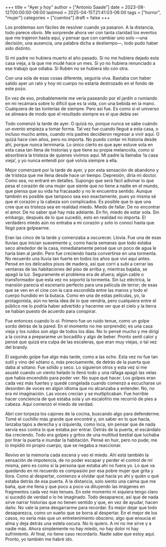 +++
title = "Ayer y hoy"
author = ["Antonio Saade"]
date = 2023-08-12T00:00:00-06:00
lastmod = 2025-04-15T21:41:03-06:00
tags = ["horror", "mujer"]
categories = ["cuentos"]
draft = false
+++

Los problemas son fáciles de resolver cuando ya pasaron. A la distancia, todo parece obvio. Me sorprende ahora ver con tanta claridad los eventos que me trajeron hasta aquí, y pensar que con cambiar uno solo —una decisión, una ausencia, una palabra dicha a destiempo—, todo pudo haber sido distinto.

Si mi padre no hubiera muerto el año pasado.
Si no me hubiera dejado esta casa vieja, a la que me mudé hace un mes.
Si yo no hubiera renunciado a ese trabajo que odiaba.
Si Rubén no se hubiera ido con otra.

Con una sola de esas cosas diferente, seguiría viva. Bastaba con haber salido ayer un rato y hoy mi cuerpo no estaría destrozado en el fondo de este pozo.

En vez de eso, probablemente me vería paseando por el jardín o rumiando en mi recámara sobre lo difícil que es la vida, con una bebida en la mano. Cualquiera de las tonterías de siempre. Pero así fue. Es como si el universo se alineara de modo que el resultado siempre es el que debía ser.

Todo comenzó la tarde de ayer. O quizá no, porque nunca se sabe cuándo un evento empieza a tomar forma. Tal vez fue cuando llegué a esta casa, o incluso mucho antes, cuando mis padres decidieron regresar a vivir aquí. O quizá hace cien años, pero no importa. No puedo contar mi historia desde ahí, porque nunca terminaría. Lo único cierto es que ayer estuve sola en esta casa tan llena de historias y que tiene su propia melancolía, como si absorbiera la tristeza de quienes vivimos aquí. Mi padre la llamaba ‘la casa vieja’, y yo nunca entendí por qué volvía siempre a ella.

Mejor comenzaré por la tarde de ayer, y por esta sensación de abandono y de tristeza que me llena desde hace un tiempo. Depresión, diría mi doctor. Como sea, no entraré en detalles. Supongo que será fácil adivinar lo que pesa el corazón de una mujer que siente que no tiene a nadie en el mundo, que piensa que su vida ha fracasado y no le encuentra sentido. Aunque también es posible que tampoco sea eso exactamente, pues yo misma sé que el corazón y la cabeza son complicados. Es posible que lo que una cree que es tristeza sea en realidad miedo. Miedo de fallar. De no encontrar el amor. De no saber qué hay más adelante. En fin, miedo de estar sola. Sin embargo, después de lo que sucedió, esto en realidad no importa. El verdadero miedo aún no entraba a mi corazón y solo lo conocí hasta que llegó para golpearme.

Eran las cinco de la tarde y comenzaba a oscurecer. Llovía. Fue una de esas lluvias que inician suavemente y, como hacía semanas que todo estaba seco alrededor de la casa, inmediatamente pensé que un poco de agua le haría bien al jardín. Pero fue creciendo hasta convertirse en una tormenta. No recuerdo una lluvia tan fuerte en todos los años que viví aquí antes. Pensé en los delicados pisos de madera, así que corrí a subí a cerrar las ventanas de las habitaciones del piso de arriba y, mientras bajaba, se apagó la luz. Seguramente el problema era de afuera; algún cable o transformador que esta vez no soportó la tormenta. Sin luz eléctrica, la mansión parecía el escenario perfecto para una película de terror; de esas que se ven en el cine con la cara escondida entre las manos y todo el cuerpo hundido en la butaca. Como en una de estas películas, yo, la protagonista, aún no tenía idea de lo que vendría, pero cualquiera entre el público me lo podría haber advertido y hacerme ver que el cielo y la tierra se habían puesto de acuerdo para conspirar.

Fue entonces cuando lo oí. Primero fue un ruido tenue, como un golpe sordo detrás de la pared. En el momento no me sorprendió; es una casa vieja y los ruidos son algo de todos los días. No lo pensé mucho y me dirigí a la cocina a prepararme un bocadillo y algo de beber. Pronto sentí calor y pensé que quizá era culpa de las escaleras, que eran muy viejas, o tal vez del brandy.

El segundo golpe fue algo más tarde, como a las ocho. Esta vez no fue tan sutil y vino del sótano o, más precisamente, de detrás de la puerta que daba al sótano. Fue sólido y seco. Lo siguieron otros y esta vez sí me asusté cuando un viento helado lo llenó todo y una ráfaga apagó las velas que había encendido para poder ver. No supe qué hacer. Los golpes eran cada vez más fuertes y quedé congelada cuando comenzó a escucharse un desorden de voces en algún idioma que no alcanzaba a entender. No, no era mi imaginación. Las voces crecían y se multiplicaban. Fue horrible hacer conciencia de que estaba sola y un escalofrío me recorrió de pies a cabeza. Aquí comenzó el miedo de verdad.

Abrí con torpeza los cajones de la cocina, buscando algo para defenderme. Tomé el cuchillo más grande que encontré y, sin saber en lo que hacía, lanzaba tajos a derecha y a izquierda, como loca, sin pensar que de nada servía eso contra lo que estaba por entrar. Detrás de la puerta, el escándalo iba creciendo. Todo era golpes y gritos de una multitud bestial que luchaba por tirar la puerta e inundar la habitación. Pensé en huir, pero no pude; me lo impidió mi propio cuerpo, que se negaba a reaccionar.

Revivo en la memoria cada escena y veo el miedo. Ahí está también la sensación de impotencia, de no poder escapar y perder el control de mí misma, pero es como si la persona que estaba ahí no fuera yo. Lo que va quedando en mi recuerdo es compasión por esa pobre mujer que grita y llora. Como al despertar, comienzo a olvidar qué hacía yo ahí y quién o qué estaba detrás de esa puerta. A la distancia, solo siento una calma que me baña, que me llena y que poco a poco va diluyendo las imágenes en fragmentos cada vez más tenues. En este momento ni siquiera tengo claro si sucedió de verdad o lo he imaginado. Todo desaparece, así que de nada sirve narrar historias que no tienen sentido y que, en vez de ayudar, hacen daño. No vale la pena desgarrarme para recordar. Es mejor dejar que todo desaparezca, como un sueño que se borra al despertar. En el mejor de los casos, no sería más que un entretenimiento obsceno, algo que ensucia el alma y deja detrás una estela oscura. No lo quiero. A mí no me sirve y a nadie más. Ahora simplemente no hay miedo, no hay dolor ni hay sufrimiento. Al final, no tiene caso recordarlo. Nadie sabe que estoy aquí. Pronto, yo también me habré ido.
